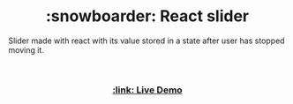 <h1 align="center">:snowboarder: React slider </h1>

Slider made with react with its value stored in a state after user has stopped moving it.

&nbsp;

<h3 align="center"><a href="https://heidis-react-slider.netlify.app/"> :link: Live Demo</a></h3>
&nbsp;
